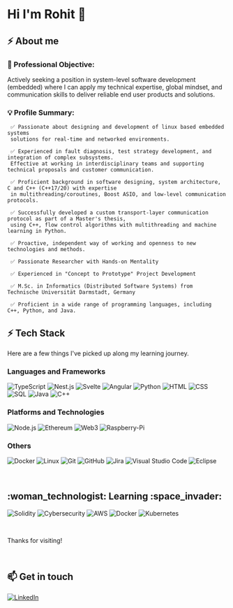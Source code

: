 <!--
**rohit--jain/rohit--jain** is a ✨ _special_ ✨ repository because its `README.md` (this file) appears on your GitHub profile.

Here are some ideas to get you started:

- 🔭 I’m currently working on ...
- 🌱 I’m currently learning ...
- 👯 I’m looking to collaborate on ...
- 🤔 I’m looking for help with ...
- 💬 Ask me about ...
- 📫 How to reach me: ...
- 😄 Pronouns: ...
- ⚡ Fun fact: ...
-->
# Hi I'm Rohit 👋

<!-- <pre><img align="right" height="250" width="1000" src="https://github.com/ManjiriBirajdar/ManjiriBirajdar/blob/main/Technology%20LinkedIn%20Banner%201.jpg"/></pre> -->
 
## ⚡ About me 

### 🎯 Professional Objective:

Actively seeking a position in system-level software development (embedded) where I can apply my technical expertise, global mindset, and communication skills to deliver reliable end user products and solutions. 
 
### 💡 Profile Summary:


     ✅ Passionate about designing and development of linux based embedded systems 
     solutions for real-time and networked environments.
     
     ✅ Experienced in fault diagnosis, test strategy development, and integration of complex subsystems. 
     Effective at working in interdisciplinary teams and supporting technical proposals and customer communication.
     
     ✅ Proficient background in software designing, system architecture, C and C++ (C++17/20) with expertise 
     in multithreading/coroutines, Boost ASIO, and low-level communication protocols.
     
     ✅ Successfully developed a custom transport-layer communication protocol as part of a Master's thesis, 
     using C++, flow control algorithms with multithreading and machine learning in Python.

     ✅ Proactive, independent way of working and openness to new technologies and methods.
     
     ✅ Passionate Researcher with Hands-on Mentality
     
     ✅ Experienced in "Concept to Prototype" Project Development
     
     ✅ M.Sc. in Informatics (Distributed Software Systems) from Technische Universität Darmstadt, Germany
     
     ✅ Proficient in a wide range of programming languages, including C++, Python, and Java.

## ⚡ Tech Stack

Here are a few things I've picked up along my learning journey.

<h3> Languages and Frameworks </h3>

![TypeScript](https://img.shields.io/badge/-TypeScript-000?&logo=TypeScript)
![Nest.js](https://img.shields.io/badge/-Nest.js-000?&logo=nest.js)
![Svelte](https://img.shields.io/badge/-Svelte-000?&logo=Svelte)
![Angular](https://img.shields.io/badge/-Angular-000?&logo=Angular)
![Python](https://img.shields.io/badge/-Python-000?&logo=Python)
![HTML](https://img.shields.io/badge/-HTML-000?&logo=HTML5)
![CSS](https://img.shields.io/badge/-CSS-000?&logo=CSS3)
![SQL](https://img.shields.io/badge/-SQL-000?&logo=MySQL)
![Java](https://img.shields.io/badge/-Java-000?&logo=Java&logoColor=007396)
![C++](https://img.shields.io/badge/-C++-000?&logo=c%2b%2b&logoColor=00599C)

<h3> Platforms and Technologies </h3> 

![Node.js](https://img.shields.io/badge/-Node.js-000?&logo=node.js)
![Ethereum](https://img.shields.io/badge/-Blockchain-000?&logo=Ethereum)
![Web3](https://img.shields.io/badge/-Web3-000?&logo=Web3)
![Raspberry-Pi](https://img.shields.io/badge/-Raspberry%20Pi-000?&logo=Raspberry-Pi)

<h3> 	Others </h3> 

![Docker](https://img.shields.io/badge/-Docker-000?&logo=Docker)
![Linux](https://img.shields.io/badge/-Linux-000?&logo=Linux)
![Git](https://img.shields.io/badge/-git-000?&logo=Git)
![GitHub](https://img.shields.io/badge/-github-000?&logo=GitHub)
![Jira](https://img.shields.io/badge/-Jira-000?&logo=Jira)
![Visual Studio Code](https://img.shields.io/badge/-Visual%20Studio%20Code-05122A?style=flat&logo=visual-studio-code&logoColor=007ACC)
![Eclipse](https://img.shields.io/badge/-Eclipse-05122A?style=flat&logo=eclipse-ide&logoColor=2C2255)

<br />
<h2> :woman_technologist: Learning :space_invader: </h2>

![Solidity](https://img.shields.io/badge/-solidity-000?&logo=solidity)
![Cybersecurity](https://img.shields.io/badge/Cybersecurity-000?&logo=Cybersecurity)
![AWS](https://img.shields.io/badge/AWS-000?&logo=AWS&logoColor=F90)
![Docker](https://img.shields.io/badge/-Docker-000?&logo=Docker)
![Kubernetes](https://img.shields.io/badge/-Kubernetes-000?&logo=Kubernetes)


<br />

Thanks for visiting!

<br />
<h2> 📫 Get in touch </h2>

[![LinkedIn](https://img.shields.io/badge/LinkedIn-0077B5?style=for-the-badge&logo=linkedin&logoColor=white)](https://www.linkedin.com/in/rohitjain324/)

<br />

